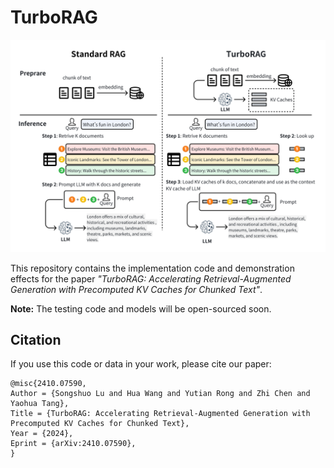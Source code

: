# TurboRAG

![Paper Cover Image](assets/image/TurboRAG.png)

This repository contains the implementation code and demonstration effects for the paper *"TurboRAG: Accelerating Retrieval-Augmented Generation with Precomputed KV Caches for Chunked Text"*.

**Note:** The testing code and models will be open-sourced soon.

<!-- ## Table of Contents

- [Introduction](#introduction)
- [Installation](#installation)
- [Usage](#usage)
- [Dataset](#dataset)
- [Results](#results)
- [Project Structure](#project-structure)
- [Requirements](#requirements)
- [Examples](#examples)
- [Contributing](#contributing)
- [License](#license)
- [Citation](#citation)
- [Acknowledgements](#acknowledgements)

## Introduction

Provide an introduction to your project, including the motivation, objectives, and a summary of the paper. Explain the problem you are addressing and why it is important.

## Installation

Instructions on how to install and set up the project locally. Include all necessary dependencies.

```bash
# Clone the repository
git clone https://github.com/your_username/your_project_name.git

# Navigate into the directory
cd your_project_name

# Install required dependencies
pip install -r requirements.txt
```

## Usage

Detailed instructions on how to use the code in this repository.

```bash
# Example command to run your code
python main.py --input data/input_file --output results/output_file
```

Explain any command-line arguments or configuration files.

## Dataset

Information about the dataset used in the project.

- **Download Link:** Provide a link to download the dataset if it's publicly available.
- **Data Preparation:** Instructions on how to prepare or preprocess the data.
- **Data Description:** Briefly describe the dataset structure and contents.

## Results

Present the results achieved in your project.

- Include figures, tables, or charts if applicable.
- Explain the significance of the results.
- Compare with baseline methods if available.

## Project Structure

Overview of the repository structure.

```
├── data
│   ├── raw
│   └── processed
├── docs
├── results
├── src
│   ├── __init__.py
│   ├── module1.py
│   └── module2.py
├── tests
├── LICENSE
├── README.md
└── requirements.txt
```

Explain what each folder contains.

## Requirements

List all software and libraries required to run the project.

- Python 3.x
- NumPy >= 1.18.0
- Pandas >= 1.0.0
- Other dependencies...

Alternatively, include a `requirements.txt` file.

## Examples

Provide examples or tutorials on how to use the code.

- Link to Jupyter notebooks if applicable.
- Include sample input and output files.

## Contributing

Guidelines for contributing to the project.

- How to report bugs.
- How to propose new features.
- Coding standards.

## License

Specify the license under which the project is distributed.

This project is licensed under the [MIT License](LICENSE). -->

## Citation

If you use this code or data in your work, please cite our paper:

```
@misc{2410.07590,
Author = {Songshuo Lu and Hua Wang and Yutian Rong and Zhi Chen and Yaohua Tang},
Title = {TurboRAG: Accelerating Retrieval-Augmented Generation with Precomputed KV Caches for Chunked Text},
Year = {2024},
Eprint = {arXiv:2410.07590},
}
```

<!-- ## Acknowledgements

Acknowledge any individuals or organizations that supported your work.

- Funding sources.
- Collaborators.
- Any third-party resources. -->